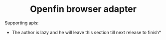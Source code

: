<h1 align="center">Openfin browser adapter</h1>
<div align="center>
[![version][version-badge]][CHANGELOG]
[![license][license-badge]][CHANGELOG]
</div>

Openfin browser adapter is a set of mockup openfin apis in browser environment to assist openfin based app developing.

* Written in typescript

# Supporting apis:
* The author is lazy and he will leave this section till next release to finish*

[LICENSE]: ./LICENSE.md
[CHANGELOG]: ./CHANGELOG.md

[version-badge]: https://img.shields.io/badge/version-0.20.10-blue.svg
[license-badge]: https://img.shields.io/badge/license-MIT-blue.svg
